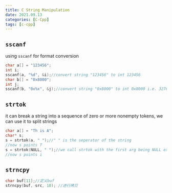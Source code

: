 ```yaml
---
title: C String Manipulation
date: 2021.09.13
categories: [C-Cpp]
tags: [c-cpp]
---
```


## `sscanf`

using `sscanf` for format conversion

```c
char a[] = "123456";
int i;
sscanf(a, "%d", &i);//convert string "123456" to int 123456
char b[] = "0x8000";
int j;
sscanf(b, "0x%x", &j);//convert string "0x8000" to int 0x8000 i.e. 32768
```

## `strtok`

it can break a string into a sequence of zero or more nonempty tokens, we can use it to split strings

```c
char a[] = "Th is A";
char* s;
s = strtok(a, " ");//" " is the seperator of the string
//now s points T
s = strtok(NULL, " ");//we call strtok with the first arg being NULL except the first calling as we use it for the same string to get the next part
//now s points i
```

## `strncpy`
```c
char buf[11];//定义buf
strncpy(buf, src, 10); //进行拷贝
```
